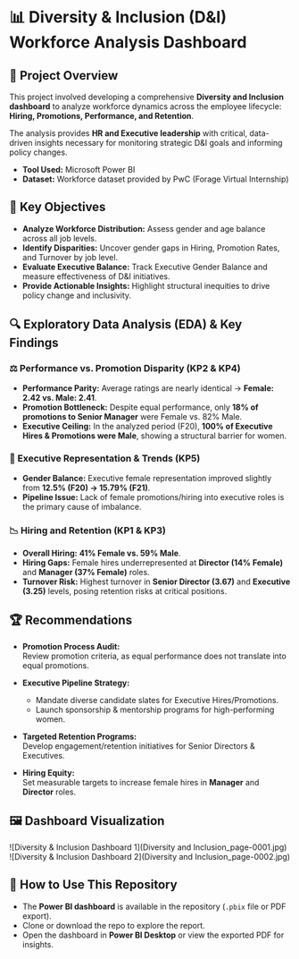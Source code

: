# 📊 Diversity & Inclusion (D&I) Workforce Analysis Dashboard  

## 📌 Project Overview  
This project involved developing a comprehensive **Diversity and Inclusion dashboard** to analyze workforce dynamics across the employee lifecycle: **Hiring, Promotions, Performance, and Retention**.  

The analysis provides **HR and Executive leadership** with critical, data-driven insights necessary for monitoring strategic D&I goals and informing policy changes.  

- **Tool Used:** Microsoft Power BI  
- **Dataset:** Workforce dataset provided by PwC (Forage Virtual Internship)  

 

## 🎯 Key Objectives  
- **Analyze Workforce Distribution:** Assess gender and age balance across all job levels.  
- **Identify Disparities:** Uncover gender gaps in Hiring, Promotion Rates, and Turnover by job level.  
- **Evaluate Executive Balance:** Track Executive Gender Balance and measure effectiveness of D&I initiatives.  
- **Provide Actionable Insights:** Highlight structural inequities to drive policy change and inclusivity.  

 

## 🔍 Exploratory Data Analysis (EDA) & Key Findings  

### ⚖️ Performance vs. Promotion Disparity (KP2 & KP4)  
- **Performance Parity:** Average ratings are nearly identical → **Female: 2.42 vs. Male: 2.41**.  
- **Promotion Bottleneck:** Despite equal performance, only **18% of promotions to Senior Manager** were Female vs. 82% Male.  
- **Executive Ceiling:** In the analyzed period (F20), **100% of Executive Hires & Promotions were Male**, showing a structural barrier for women.  

### 💼 Executive Representation & Trends (KP5)  
- **Gender Balance:** Executive female representation improved slightly from **12.5% (F20) → 15.79% (F21)**.  
- **Pipeline Issue:** Lack of female promotions/hiring into executive roles is the primary cause of imbalance.  

### 📉 Hiring and Retention (KP1 & KP3)  
- **Overall Hiring:** **41% Female vs. 59% Male**.  
- **Hiring Gaps:** Female hires underrepresented at **Director (14% Female)** and **Manager (37% Female)** roles.  
- **Turnover Risk:** Highest turnover in **Senior Director (3.67)** and **Executive (3.25)** levels, posing retention risks at critical positions.  

 

## 🏆 Recommendations  

- **Promotion Process Audit:**  
  Review promotion criteria, as equal performance does not translate into equal promotions.  

- **Executive Pipeline Strategy:**  
  - Mandate diverse candidate slates for Executive Hires/Promotions.  
  - Launch sponsorship & mentorship programs for high-performing women.  

- **Targeted Retention Programs:**  
  Develop engagement/retention initiatives for Senior Directors & Executives.  

- **Hiring Equity:**  
  Set measurable targets to increase female hires in **Manager** and **Director** roles.  

 

## 🖼️ Dashboard Visualization  

![Diversity & Inclusion Dashboard 1](Diversity and Inclusion_page-0001.jpg)  
![Diversity & Inclusion Dashboard 2](Diversity and Inclusion_page-0002.jpg) 

## 📂 How to Use This Repository

- The **Power BI dashboard** is available in the repository (`.pbix` file or PDF export).  
- Clone or download the repo to explore the report.  
- Open the dashboard in **Power BI Desktop** or view the exported PDF for insights.  
